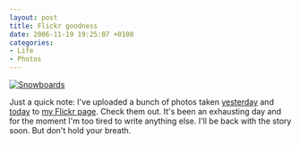 ```yaml
---
layout: post
title: Flickr goodness
date: 2006-11-19 19:25:07 +0100
categories:
- Life
- Photos
---
```

[![Snowboards](http://static.flickr.com/101/301011466_4e52f236f3.jpg)](https://www.flickr.com/photos/janos/301011466/)

Just a quick note: I've uploaded a bunch of photos taken [yesterday](http://www.flickr.com/photos/janos/archives/date-taken/2006/11/18/) and [today](http://www.flickr.com/photos/janos/archives/date-taken/2006/11/19/) to [my Flickr page](http://www.flickr.com/photos/janos/). Check them out. It's been an exhausting day and for the moment I'm too tired to write anything else. I'll be back with the story soon. But don't hold your breath.
